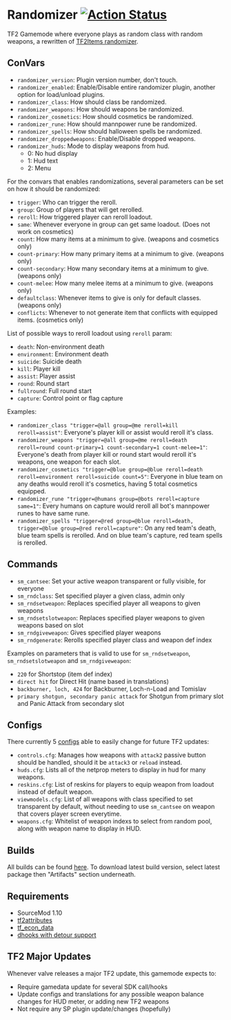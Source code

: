 # Randomizer  [![Action Status](https://github.com/FortyTwoFortyTwo/Randomizer/workflows/Package/badge.svg)](https://github.com/FortyTwoFortyTwo/Randomizer/actions?query=workflow%3APackage+branch%3Amaster)

TF2 Gamemode where everyone plays as random class with random weapons, a rewritten of [TF2Items randomizer](https://forums.alliedmods.net/showthread.php?p=1308831).

## ConVars
- `randomizer_version`: Plugin version number, don't touch.
- `randomizer_enabled`: Enable/Disable entire randomizer plugin, another option for load/unload plugins.
- `randomizer_class`: How should class be randomized.
- `randomizer_weapons`: How should weapons be randomized.
- `randomizer_cosmetics`: How should cosmetics be randomized.
- `randomizer_rune`: How should mannpower rune be randomized.
- `randomizer_spells`: How should halloween spells be randomized.
- `randomizer_droppedweapons`: Enable/Disable dropped weapons.
- `randomizer_huds`: Mode to display weapons from hud.
  - 0: No hud display
  - 1: Hud text
  - 2: Menu

For the convars that enables randomizations, several parameters can be set on how it should be randomized:
- `trigger`: Who can trigger the reroll.
- `group`: Group of players that will get rerolled.
- `reroll`: How triggered player can reroll loadout.
- `same`: Whenever everyone in group can get same loadout. (Does not work on cosmetics)
- `count`: How many items at a minimum to give. (weapons and cosmetics only)
- `count-primary`: How many primary items at a minimum to give. (weapons only)
- `count-secondary`: How many secondary items at a minimum to give. (weapons only)
- `count-melee`: How many melee items at a minimum to give. (weapons only)
- `defaultclass`: Whenever items to give is only for default classes. (weapons only)
- `conflicts`: Whenever to not generate item that conflicts with equipped items. (cosmetics only)

List of possible ways to reroll loadout using `reroll` param:
- `death`: Non-environment death
- `environment`: Environment death
- `suicide`: Suicide death
- `kill`: Player kill
- `assist`: Player assist
- `round`: Round start
- `fullround`: Full round start
- `capture`: Control point or flag capture

Examples:
- `randomizer_class "trigger=@all group=@me reroll=kill reroll=assist"`: Everyone's player kill or assist would reroll it's class.
- `randomizer_weapons "trigger=@all group=@me reroll=death reroll=round count-primary=1 count-secondary=1 count-melee=1"`: Everyone's death from player kill or round start would reroll it's weapons, one weapon for each slot.
- `randomizer_cosmetics "trigger=@blue group=@blue reroll=death reroll=environment reroll=suicide count=5"`: Everyone in blue team on any deaths would reroll it's cosmetics, having 5 total cosmetics equipped.
- `randomizer_rune "trigger=@humans group=@bots reroll=capture same=1"`: Every humans on capture would reroll all bot's mannpower runes to have same rune.
- `randomizer_spells "trigger=@red group=@blue reroll=death, trigger=@blue group=@red reroll=capture"`: On any red team's death, blue team spells is rerolled. And on blue team's capture, red team spells is rerolled.

## Commands
- `sm_cantsee`: Set your active weapon transparent or fully visible, for everyone
- `sm_rndclass`: Set specified player a given class, admin only
- `sm_rndsetweapon`: Replaces specified player all weapons to given weapons
- `sm_rndsetslotweapon`: Replaces specified player weapons to given weapons based on slot
- `sm_rndgiveweapon`: Gives specified player weapons
- `sm_rndgenerate`: Rerolls specified player class and weapon def index

Examples on parameters that is valid to use for `sm_rndsetweapon`, `sm_rndsetslotweapon` and `sm_rndgiveweapon`:
- `220` for Shortstop (item def index)
- `direct hit` for Direct Hit (name based in translations)
- `backburner, loch, 424` for Backburner, Loch-n-Load and Tomislav
- `primary shotgun, secondary panic attack` for Shotgun from primary slot and Panic Attack from secondary slot

## Configs
There currently 5 [configs](https://github.com/FortyTwoFortyTwo/Randomizer/tree/master/configs/randomizer) able to easily change for future TF2 updates:
- `controls.cfg`: Manages how weapons with `attack2` passive button should be handled, should it be `attack3` or `reload` instead.
- `huds.cfg`: Lists all of the netprop meters to display in hud for many weapons.
- `reskins.cfg`: List of reskins for players to equip weapon from loadout instead of default weapon.
- `viewmodels.cfg`: List of all weapons with class specified to set transparent by default, without needing to use `sm_cantsee` on weapon that covers player screen everytime.
- `weapons.cfg`: Whitelist of weapon indexs to select from random pool, along with weapon name to display in HUD.

## Builds
All builds can be found [here](https://github.com/FortyTwoFortyTwo/Randomizer/actions?query=workflow%3APackage+branch%3Amaster).
To download latest build version, select latest package then "Artifacts" section underneath.

## Requirements
- SourceMod 1.10
- [tf2attributes](https://forums.alliedmods.net/showthread.php?t=210221)
- [tf_econ_data](https://forums.alliedmods.net/showthread.php?t=315011)
- [dhooks with detour support](https://forums.alliedmods.net/showpost.php?p=2588686&postcount=589)

## TF2 Major Updates
Whenever valve releases a major TF2 update, this gamemode expects to:
- Require gamedata update for several SDK call/hooks
- Update configs and translations for any possible weapon balance changes for HUD meter, or adding new TF2 weapons
- Not require any SP plugin update/changes (hopefully)
